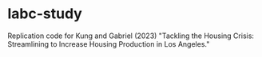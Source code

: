 # labc-study
Replication code for Kung and Gabriel (2023) "Tackling the Housing Crisis: Streamlining to Increase Housing Production in Los Angeles."
